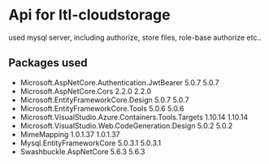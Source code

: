 # Api for ltl-cloudstorage
used mysql server, including authorize, store files, role-base authorize etc..

## Packages used
   - Microsoft.AspNetCore.Authentication.JwtBearer              5.0.7       5.0.7   
   - Microsoft.AspNetCore.Cors                                  2.2.0       2.2.0   
   - Microsoft.EntityFrameworkCore.Design                       5.0.7       5.0.7   
   - Microsoft.EntityFrameworkCore.Tools                        5.0.6       5.0.6   
   - Microsoft.VisualStudio.Azure.Containers.Tools.Targets      1.10.14     1.10.14 
   - Microsoft.VisualStudio.Web.CodeGeneration.Design           5.0.2       5.0.2   
   - MimeMapping                                                1.0.1.37    1.0.1.37
   - Mysql.EntityFrameworkCore                                  5.0.3.1     5.0.3.1 
   - Swashbuckle.AspNetCore                                     5.6.3       5.6.3   

